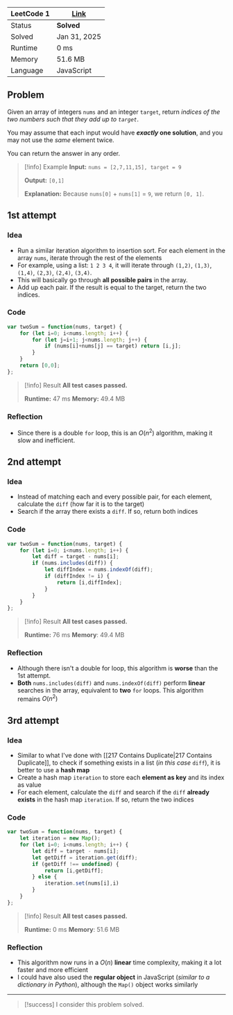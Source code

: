 
| LeetCode 1 | [Link](https://leetcode.com/problems/two-sum/description/) |
| ---------- | ---------------------------------------------------------- |
| Status     | **Solved**                                                 |
| Solved     | Jan 31, 2025                                               |
| Runtime    | 0 ms                                                       |
| Memory     | 51.6 MB                                                    |
| Language   | JavaScript                                                 |


## Problem
Given an array of integers `nums` and an integer `target`, return _indices of the two numbers such that they add up to `target`_.

You may assume that each input would have **_exactly_ one solution**, and you may not use the _same_ element twice.

You can return the answer in any order.

> [!info] Example
> **Input:**
> `nums = [2,7,11,15], target = 9`
> 
> **Output:**
> `[0,1]`
> 
> **Explanation:**
> Because `nums[0]` + `nums[1]` = `9`, we return `[0, 1]`.


## 1st attempt

### Idea
- Run a similar iteration algorithm to insertion sort. For each element in the array `nums`, iterate through the rest of the elements
- For example, using a list: `1 2 3 4`, it will iterate through `(1,2)`, `(1,3)`, `(1,4)`, `(2,3)`, `(2,4)`, `(3,4)`.
- This will basically go through **all possible pairs** in the array.
- Add up each pair. If the result is equal to the target, return the two indices.

### Code
```javascript
var twoSum = function(nums, target) {
    for (let i=0; i<nums.length; i++) {
        for (let j=i+1; j<nums.length; j++) {
            if (nums[i]+nums[j] == target) return [i,j];
        }
    }
    return [0,0];
};
```

> [!info] Result
> **All test cases passed.**
> 
> **Runtime:** 47 ms
> **Memory:** 49.4 MB

### Reflection
- Since there is a double `for` loop, this is an $O(n^{2})$ algorithm, making it slow and inefficient. 


## 2nd attempt

### Idea
- Instead of matching each and every possible pair, for each element, calculate the `diff` (how far it is to the target)
- Search if the array there exists a `diff`. If so, return both indices

### Code
```javascript
var twoSum = function(nums, target) {
    for (let i=0; i<nums.length; i++) {
        let diff = target - nums[i];
        if (nums.includes(diff)) {
            let diffIndex = nums.indexOf(diff);
            if (diffIndex != i) {
                return [i,diffIndex];
            }
        }
    }
};
```

> [!info] Result
> **All test cases passed.**
> 
> **Runtime:** 76 ms
> **Memory**: 49.4 MB

### Reflection
- Although there isn't a double for loop, this algorithm is **worse** than the 1st attempt.
- **Both** `nums.includes(diff)` and `nums.indexOf(diff)` perform **linear** searches in the array, equivalent to **two** `for` loops. This algorithm remains $O(n^{2})$


## 3rd attempt

### Idea
- Similar to what I've done with [[217 Contains Duplicate|217 Contains Duplicate]], to check if something exists in a list (*in this case* `diff`), it is better to use a **hash map**
- Create a hash map `iteration` to store each **element as key** and its index as value
- For each element, calculate the `diff` and search if the `diff` **already exists** in the hash map `iteration`. If so, return the two indices

### Code
```javascript
var twoSum = function(nums, target) {
    let iteration = new Map();
    for (let i=0; i<nums.length; i++) {
        let diff = target - nums[i];
        let getDiff = iteration.get(diff);
        if (getDiff !== undefined) {
            return [i,getDiff];
        } else {
            iteration.set(nums[i],i)
        }
    }
};
```

> [!info] Result
> **All test cases passed.**
> 
> **Runtime:** 0 ms
> **Memory**: 51.6 MB

### Reflection
- This algorithm now runs in a $O(n)$ **linear** time complexity, making it a lot faster and more efficient
- I could have also used the **regular object** in JavaScript (*similar to a dictionary in Python*), although the `Map()` object works similarly


---

> [!success] I consider this problem solved.

